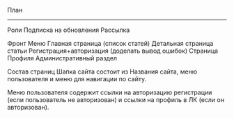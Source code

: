 План
______________

Роли
Подписка на обновления
Рассылка


Фронт
    Меню
    Главная страница (список статей)
    Детальная страница статьи
    Регистрация+авторизация (доделать вывод ошибок)
    Страница Профиля
    Административный раздел

Состав страниц
Шапка сайта состоит из Названия сайта, меню пользователя и меню для навигации по сайту.

Меню пользователя содержит ссылки на авторизацию регистрации (если пользователь не авторизован)
и ссылки на профиль в ЛК (если он авторизован).